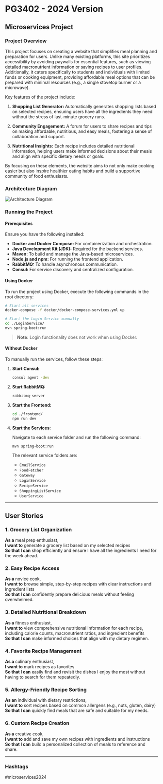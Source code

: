 # PG3402 - 2024 Version

## Microservices Project

### Project Overview
This project focuses on creating a website that simplifies meal planning and preparation for users. Unlike many existing platforms, this site prioritizes accessibility by avoiding paywalls for essential features, such as viewing detailed macronutrient information or saving recipes to user profiles. Additionally, it caters specifically to students and individuals with limited funds or cooking equipment, providing affordable meal options that can be prepared with minimal resources (e.g., a single stovetop burner or a microwave).

Key features of the project include:

1. **Shopping List Generator:** Automatically generates shopping lists based on selected recipes, ensuring users have all the ingredients they need without the stress of last-minute grocery runs.

2. **Community Engagement:** A forum for users to share recipes and tips on making affordable, nutritious, and easy meals, fostering a sense of collaboration and support.

3. **Nutritional Insights:** Each recipe includes detailed nutritional information, helping users make informed decisions about their meals and align with specific dietary needs or goals.

By focusing on these elements, the website aims to not only make cooking easier but also inspire healthier eating habits and build a supportive community of food enthusiasts.

### Architecture Diagram
![Architecture Diagram](https://github.com/user-attachments/assets/99f9bf73-d143-4cde-9c2d-a1e96e16eb66)

### Running the Project

#### Prerequisites
Ensure you have the following installed:
- **Docker and Docker Compose:** For containerization and orchestration.
- **Java Development Kit (JDK):** Required for the backend services.
- **Maven:** To build and manage the Java-based microservices.
- **Node.js and npm:** For running the frontend application.
- **RabbitMQ:** To handle asynchronous communication.
- **Consul:** For service discovery and centralized configuration.

#### Using Docker
To run the project using Docker, execute the following commands in the root directory:

```bash
# Start all services
docker-compose -f docker/docker-compose-services.yml up

# Start the Login Service manually
cd ./LoginService/
mvn spring-boot:run
```

> **Note:** Login functionality does not work when using Docker.

#### Without Docker
To manually run the services, follow these steps:

1. **Start Consul:**

   ```bash
   consul agent -dev
   ```

2. **Start RabbitMQ:**

   ```bash
   rabbitmq-server
   ```

3. **Start the Frontend:**

   ```bash
   cd ./frontend/
   npm run dev
   ```

4. **Start the Services:**

   Navigate to each service folder and run the following command:

   ```bash
   mvn spring-boot:run
   ```

   The relevant service folders are:
   - `EmailService`
   - `FoodFetcher`
   - `Gateway`
   - `LoginService`
   - `RecipeService`
   - `ShoppingListService`
   - `UserService`

---

## User Stories

### 1. Grocery List Organization
**As a** meal prep enthusiast,  
**I want to** generate a grocery list based on my selected recipes  
**So that I can** shop efficiently and ensure I have all the ingredients I need for the week ahead.

### 2. Easy Recipe Access
**As a** novice cook,  
**I want to** browse simple, step-by-step recipes with clear instructions and ingredient lists  
**So that I can** confidently prepare delicious meals without feeling overwhelmed.

### 3. Detailed Nutritional Breakdown
**As a** fitness enthusiast,  
**I want to** view comprehensive nutritional information for each recipe, including calorie counts, macronutrient ratios, and ingredient benefits  
**So that I can** make informed choices that align with my dietary regimen.

### 4. Favorite Recipe Management
**As a** culinary enthusiast,  
**I want to** mark recipes as favorites  
**So that I can** easily find and revisit the dishes I enjoy the most without having to search for them repeatedly.

### 5. Allergy-Friendly Recipe Sorting
**As an** individual with dietary restrictions,  
**I want to** sort recipes based on common allergens (e.g., nuts, gluten, dairy)  
**So that I can** quickly find meals that are safe and suitable for my needs.

### 6. Custom Recipe Creation
**As a** creative cook,  
**I want to** add and save my own recipes with ingredients and instructions  
**So that I can** build a personalized collection of meals to reference and share.

---

### Hashtags
#microservices2024

